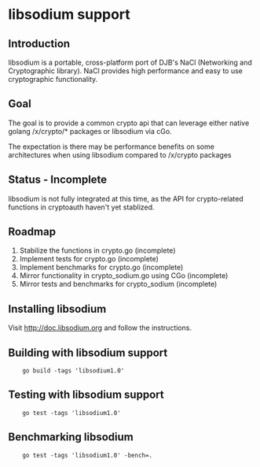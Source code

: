 # libsodium support

## Introduction

libsodium is a portable, cross-platform port of DJB's NaCl (Networking and Cryptographic library). 
NaCl provides high performance and easy to use cryptographic functionality.

## Goal

The goal is to provide a common crypto api that can leverage either native golang /x/crypto/* packages or libsodium via cGo.

The expectation is there may be performance benefits on some architectures when using libsodium compared to /x/crypto packages

## Status - Incomplete

libsodium is not fully integrated at this time, as the API for crypto-related functions in cryptoauth haven't yet stablized.

## Roadmap

1. Stabilize the functions in crypto.go (incomplete)
2. Implement tests for crypto.go (incomplete)
3. Implement benchmarks for crypto.go (incomplete)
4. Mirror functionality in crypto_sodium.go using CGo (incomplete)
5. Mirror tests and benchmarks for crypto_sodium (incomplete)

## Installing libsodium 

Visit http://doc.libsodium.org and follow the instructions.

## Building with libsodium support

		go build -tags 'libsodium1.0'

## Testing with libsodium support

		go test -tags 'libsodium1.0'

## Benchmarking libsodium

		go test -tags 'libsodium1.0' -bench=.
